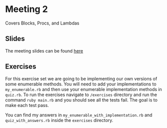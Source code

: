 # Meeting 2
Covers Blocks, Procs, and Lambdas

## Slides
The meeting slides can be found [here](https://slides.com/mrjman/meeting-2)

## Exercises
For this exercise set we are going to be implementing our own versions of some enumerable methods. You will need to add your implementations to `my_enumerable.rb` and then use your enumerable implementation methods in `quiz.rb`. To run the exercises navigate to `/exercises` directory and run the command `ruby main.rb` and you should see all the tests fail. The goal is to make each test pass.

You can find my answers in `my_enumerable_with_implementation.rb` and `quiz_with_answers.rb` inside the `exercises` directory.
